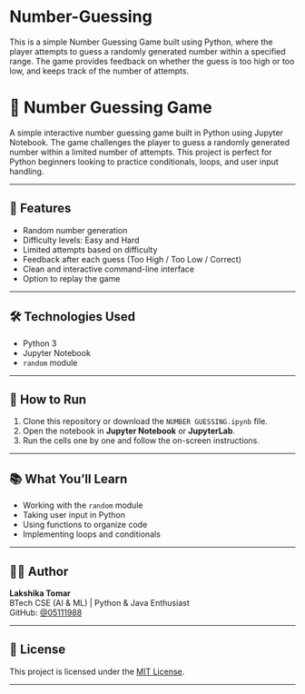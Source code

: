 # Number-Guessing
This is a simple Number Guessing Game built using Python, where the player attempts to guess a randomly generated number within a specified range. The game provides feedback on whether the guess is too high or too low, and keeps track of the number of attempts. 
# 🎲 Number Guessing Game

A simple interactive number guessing game built in Python using Jupyter Notebook. The game challenges the player to guess a randomly generated number within a limited number of attempts. This project is perfect for Python beginners looking to practice conditionals, loops, and user input handling.

---

## 📌 Features

- Random number generation
- Difficulty levels: Easy and Hard
- Limited attempts based on difficulty
- Feedback after each guess (Too High / Too Low / Correct)
- Clean and interactive command-line interface
- Option to replay the game

---

## 🛠️ Technologies Used

- Python 3
- Jupyter Notebook
- `random` module

---

## 🚀 How to Run

1. Clone this repository or download the `NUMBER GUESSING.ipynb` file.
2. Open the notebook in **Jupyter Notebook** or **JupyterLab**.
3. Run the cells one by one and follow the on-screen instructions.

---

## 📚 What You’ll Learn

- Working with the `random` module
- Taking user input in Python
- Using functions to organize code
- Implementing loops and conditionals

---

## 🧑‍💻 Author

**Lakshika Tomar**  
BTech CSE (AI & ML) | Python & Java Enthusiast  
GitHub: [@05111988](https://github.com/05111988)

---

## 📄 License

This project is licensed under the [MIT License](LICENSE).

---

